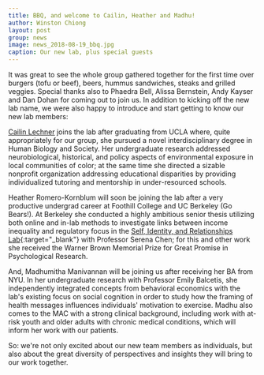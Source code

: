 ```yaml
---
title: BBQ, and welcome to Cailin, Heather and Madhu!
author: Winston Chiong
layout: post
group: news
image: news_2018-08-19_bbq.jpg
caption: Our new lab, plus special guests 
---
```


It was great to see the whole group gathered together for the first time over burgers (tofu or beef), beers, hummus sandwiches, steaks and grilled veggies. Special thanks also to Phaedra Bell, Alissa Bernstein, Andy Kayser and Dan Dohan for coming out to join us. In addition to kicking off the new lab name, we were also happy to introduce and start getting to know our new lab members:

[Cailin Lechner](/team/index.html#Cailin-Lechner) joins the lab after graduating from UCLA where, quite appropriately for our group, she pursued a novel interdisciplinary degree in Human Biology and Society. Her undergraduate research addressed neurobiological, historical, and policy aspects of environmental exposure in local communities of color; at the same time she directed a sizable nonprofit organization addressing educational disparities by providing individualized tutoring and mentorship in under-resourced schools. 

Heather Romero-Kornblum will soon be joining the lab after a very productive undergrad career at Foothill College and UC Berkeley (Go Bears!). At Berkeley she conducted a highly ambitious senior thesis utilizing both online and in-lab methods to investigate links between income inequality and regulatory focus in the [Self, Identity, and Relationships Lab](http://serena-chen.squarespace.com/){:target="\_blank"} with Professor Serena Chen; for this and other work she received the Warner Brown Memorial Prize for Great Promise in Psychological Research.

And, Madhumitha Manivannan will be joining us after receiving her BA from NYU. In her undergraduate research with Professor Emily Balcetis, she independently integrated concepts from behavioral economics with the lab's existing focus on social cognition in order to study how the framing of health messages influences individuals' motivation to exercise. Madhu also comes to the MAC with a strong clinical background, including work with at-risk youth and older adults with chronic medical conditions, which will inform her work with our patients. 

So: we're not only excited about our new team members as individuals, but also about the great diversity of perspectives and insights they will bring to our work together. 
